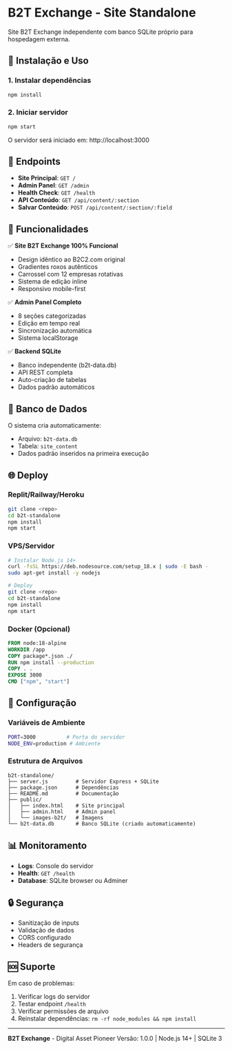 # B2T Exchange - Site Standalone

Site B2T Exchange independente com banco SQLite próprio para hospedagem externa.

## 🚀 Instalação e Uso

### 1. Instalar dependências
```bash
npm install
```

### 2. Iniciar servidor
```bash
npm start
```

O servidor será iniciado em: http://localhost:3000

## 📡 Endpoints

- **Site Principal**: `GET /`
- **Admin Panel**: `GET /admin`
- **Health Check**: `GET /health`
- **API Conteúdo**: `GET /api/content/:section`
- **Salvar Conteúdo**: `POST /api/content/:section/:field`

## 🎯 Funcionalidades

✅ **Site B2T Exchange 100% Funcional**
- Design idêntico ao B2C2.com original
- Gradientes roxos autênticos
- Carrossel com 12 empresas rotativas
- Sistema de edição inline
- Responsivo mobile-first

✅ **Admin Panel Completo**
- 8 seções categorizadas
- Edição em tempo real
- Sincronização automática
- Sistema localStorage

✅ **Backend SQLite**
- Banco independente (b2t-data.db)
- API REST completa
- Auto-criação de tabelas
- Dados padrão automáticos

## 💾 Banco de Dados

O sistema cria automaticamente:
- Arquivo: `b2t-data.db`
- Tabela: `site_content`
- Dados padrão inseridos na primeira execução

## 🌐 Deploy

### Replit/Railway/Heroku
```bash
git clone <repo>
cd b2t-standalone
npm install
npm start
```

### VPS/Servidor
```bash
# Instalar Node.js 14+
curl -fsSL https://deb.nodesource.com/setup_18.x | sudo -E bash -
sudo apt-get install -y nodejs

# Deploy
git clone <repo>
cd b2t-standalone
npm install
npm start
```

### Docker (Opcional)
```dockerfile
FROM node:18-alpine
WORKDIR /app
COPY package*.json ./
RUN npm install --production
COPY . .
EXPOSE 3000
CMD ["npm", "start"]
```

## 🔧 Configuração

### Variáveis de Ambiente
```bash
PORT=3000          # Porta do servidor
NODE_ENV=production # Ambiente
```

### Estrutura de Arquivos
```
b2t-standalone/
├── server.js         # Servidor Express + SQLite
├── package.json      # Dependências
├── README.md         # Documentação
├── public/
│   ├── index.html    # Site principal
│   ├── admin.html    # Admin panel
│   └── images-b2t/   # Imagens
└── b2t-data.db       # Banco SQLite (criado automaticamente)
```

## 📊 Monitoramento

- **Logs**: Console do servidor
- **Health**: `GET /health`
- **Database**: SQLite browser ou Adminer

## 🔒 Segurança

- Sanitização de inputs
- Validação de dados
- CORS configurado
- Headers de segurança

## 🆘 Suporte

Em caso de problemas:
1. Verificar logs do servidor
2. Testar endpoint `/health`
3. Verificar permissões de arquivo
4. Reinstalar dependências: `rm -rf node_modules && npm install`

---

**B2T Exchange** - Digital Asset Pioneer
Versão: 1.0.0 | Node.js 14+ | SQLite 3